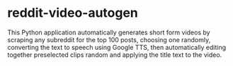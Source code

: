 # reddit-video-autogen
This Python application automatically generates short form videos by scraping any subreddit for the top 100 posts, choosing one randomly, converting the text to speech using Google TTS, then automatically editing together preselected clips random and applying the title text to the video.
